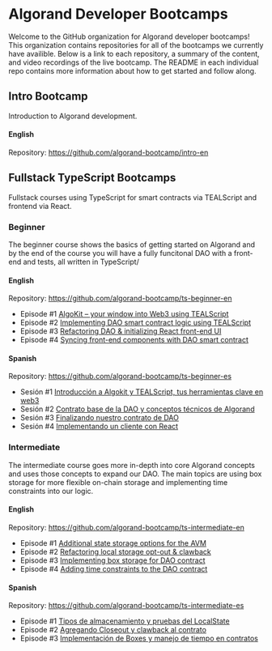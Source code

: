 # Algorand Developer Bootcamps

Welcome to the GitHub organization for Algorand developer bootcamps! This organization contains repositories for all of the bootcamps we currently have availible. Below is a link to each repository, a summary of the content, and video recordings of the live bootcamp. The README in each individual repo contains more information about how to get started and follow along. 

## Intro Bootcamp

Introduction to Algorand development. 

#### English

Repository: https://github.com/algorand-bootcamp/intro-en

## Fullstack TypeScript Bootcamps

Fullstack courses using TypeScript for smart contracts via TEALScript and frontend via React. 

### Beginner 

The beginner course shows the basics of getting started on Algorand and by the end of the course you will have a fully funcitonal DAO with a front-end and tests, all written in TypeScript/

#### English
Repository: https://github.com/algorand-bootcamp/ts-beginner-en

- Episode #1 [AlgoKit – your window into Web3 using TEALScript](https://youtu.be/jMrCtkwlw_M)
- Episode #2 [Implementing DAO smart contract logic using TEALScript](https://youtu.be/J1NYgKdmXHw)
- Episode #3 [Refactoring DAO & initializing React front-end UI](https://youtu.be/3gTvBOy-c-0)
- Episode #4 [Syncing front-end components with DAO smart contract](https://youtu.be/ySfVoAcz5Wo)

#### Spanish

Repository: https://github.com/algorand-bootcamp/ts-beginner-es

- Sesión #1 [Introducción a Algokit y TEALScript, tus herramientas clave en web3](https://youtu.be/ZeG4ST14ow4)
- Sesión #2 [Contrato base de la DAO y conceptos técnicos de Algorand](https://youtu.be/HBL86XM5pSg)
- Sesión #3 [Finalizando nuestro contrato de DAO](https://youtu.be/8MZTMkZ-0HU)
- Sesión #4 [Implementando un cliente con React](https://youtu.be/gDN_9RhzKjs)

### Intermediate

The intermediate course goes more in-depth into core Algorand concepts and uses those concepts to expand our DAO. The main topics are using box storage for more flexible on-chain storage and implementing time constraints into our logic. 

#### English
Repository: https://github.com/algorand-bootcamp/ts-intermediate-en

- Episode #1 [Additional state storage options for the AVM](https://youtu.be/ZCt1syBK8Jc)
- Episode #2 [Refactoring local storage opt-out & clawback](https://youtu.be/ASLpCg0GPm0)
- Episode #3 [Implementing box storage for DAO contract](https://youtu.be/E9dUCwTaBBE)
- Episode #4 [Adding time constraints to the DAO contract](https://youtu.be/toIz6Ocl4dY)

#### Spanish

Repository: https://github.com/algorand-bootcamp/ts-intermediate-es

- Episode #1 [Tipos de almacenamiento y pruebas del LocalState](https://youtu.be/qZs23WWeL8M)
- Episode #2 [Agregando Closeout y clawback al contrato](https://youtu.be/NJhIwueqCOk)
- Episode #3 [Implementación de Boxes y manejo de tiempo en contratos](https://youtu.be/8OPW47_GDnU)

